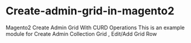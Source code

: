 # Create-admin-grid-in-magento2
Magento2 Create Admin Grid With CURD Operations This is an example module for Create Admin Collection Grid , Edit/Add Grid Row 

